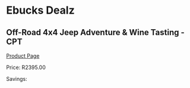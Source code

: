 
# Ebucks Dealz
## Off-Road 4x4 Jeep Adventure & Wine Tasting - CPT
[Product Page](https://www.ebucks.com/web/shop/productSelected.do?prodId=725918513&catId=322194323)

Price: R2395.00

Savings: 


	